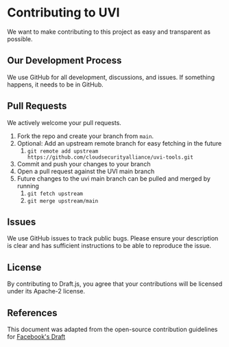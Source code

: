 # Contributing to UVI
We want to make contributing to this project as easy and transparent as
possible.

## Our Development Process
We use GitHub for all development, discussions, and issues. If something
happens, it needs to be in GitHub.

## Pull Requests
We actively welcome your pull requests.

1) Fork the repo and create your branch from `main`.
1) Optional: Add an upstream remote branch for easy fetching in the future
    1) `git remote add upstream https://github.com/cloudsecurityalliance/uvi-tools.git`
1) Commit and push your changes to your branch
1) Open a pull request against the UVI main branch
1) Future changes to the uvi main branch can be pulled and merged by running
    1) `git fetch upstream`
    1) `git merge upstream/main`

## Issues
We use GitHub issues to track public bugs. Please ensure your description is
clear and has sufficient instructions to be able to reproduce the issue.

## License
By contributing to Draft.js, you agree that your contributions will be licensed
under its Apache-2 license.

## References
This document was adapted from the open-source contribution guidelines for [Facebook's Draft](https://github.com/facebook/draft-js/blob/a9316a723f9e918afde44dea68b5f9f39b7d9b00/CONTRIBUTING.md)

